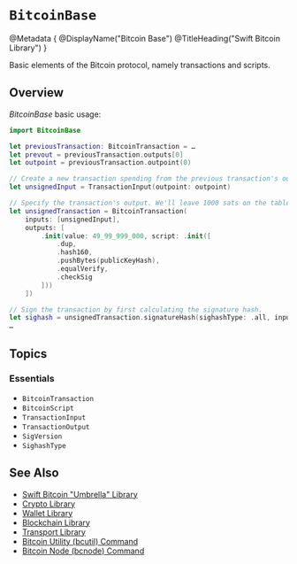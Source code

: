 # ``BitcoinBase``

@Metadata {
    @DisplayName("Bitcoin Base")
    @TitleHeading("Swift Bitcoin Library")
}

Basic elements of the Bitcoin protocol, namely transactions and scripts.

## Overview

_BitcoinBase_ basic usage:

```swift
import BitcoinBase

let previousTransaction: BitcoinTransaction = …
let prevout = previousTransaction.outputs[0]
let outpoint = previousTransaction.outpoint(0)

// Create a new transaction spending from the previous transaction's outpoint.
let unsignedInput = TransactionInput(outpoint: outpoint)

// Specify the transaction's output. We'll leave 1000 sats on the table to tip miners. We'll re-use the origin address for simplicity.
let unsignedTransaction = BitcoinTransaction(
    inputs: [unsignedInput],
    outputs: [
        .init(value: 49_99_999_000, script: .init([
            .dup,
            .hash160,
            .pushBytes(publicKeyHash),
            .equalVerify,
            .checkSig
        ]))
    ])

// Sign the transaction by first calculating the signature hash.
let sighash = unsignedTransaction.signatureHash(sighashType: .all, inputIndex: 0, prevout: prevout, scriptCode: prevout.script.data)
…
```

## Topics

### Essentials

- ``BitcoinTransaction``
- ``BitcoinScript``
- ``TransactionInput``
- ``TransactionOutput``
- ``SigVersion``
- ``SighashType``

## See Also

- [Swift Bitcoin "Umbrella" Library][swiftbitcoin]
- [Crypto Library][crypto]
- [Wallet Library][wallet]
- [Blockchain Library][blockchain]
- [Transport Library][transport]
- [Bitcoin Utility (bcutil) Command][bcutil]
- [Bitcoin Node (bcnode) Command][bcnode]

<!-- links -->

[swiftbitcoin]: https://swift-bitcoin.github.io/docc/documentation/bitcoin/
[crypto]: https://swift-bitcoin.github.io/docc/crypto/documentation/bitcoincrypto/
[wallet]: https://swift-bitcoin.github.io/docc/wallet/documentation/bitcoinwallet/
[blockchain]: https://swift-bitcoin.github.io/docc/blockchain/documentation/bitcoinblockchain/
[transport]: https://swift-bitcoin.github.io/docc/transport/documentation/bitcointransport/
[bcnode]: https://swift-bitcoin.github.io/docc/bcnode/documentation/bitcoinnode/
[bcutil]: https://swift-bitcoin.github.io/docc/bcutil/documentation/bitcoinutility/
